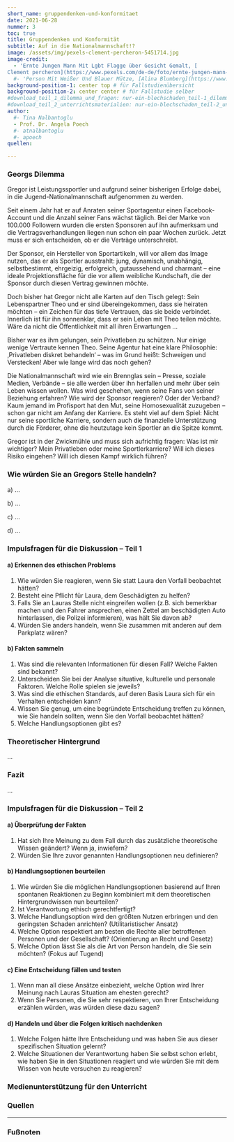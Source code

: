 ```yaml
---
short_name: gruppendenken-und-konformitaet
date: 2021-06-28
nummer: 3
toc: true
title: Gruppendenken und Konformität
subtitle: Auf in die Nationalmannschaft!?
image: /assets/img/pexels-clement-percheron-5451714.jpg
image-credit:
  - 'Ernte Jungen Mann Mit Lgbt Flagge über Gesicht Gemalt, [
Clement percheron](https://www.pexels.com/de-de/foto/ernte-jungen-mann-mit-lgbt-flagge-uber-gesicht-gemalt-5451714/) von [Pexels](https://www.pexels.com/de-de/foto/ernte-jungen-mann-mit-lgbt-flagge-uber-gesicht-gemalt-5451714/)'
  #- 'Person Mit Weißer Und Blauer Mütze, [Alina Blumberg](https://www.pexels.com/de-de/foto/person-mit-weisser-und-blauer-mutze-5995881/) von [Pexels](https://www.pexels.com/de-de/foto/person-mit-weisser-und-blauer-mutze-5995881/)'
background-position-1: center top # für Fallstudienübersicht
background-position-2: center center # für Fallstudie selber
#download_teil_1_dilemma_und_fragen: nur-ein-blechschaden_teil-1_dilemma-und-fragen.pdf
#download_teil_2_unterrichtsmaterialien: nur-ein-blechschaden_teil-2_unterrichtsmaterialien.pdf
author:
  #- Tina Nalbantoglu
  - Prof. Dr. Angela Poech
  #- atnalbantoglu
  #- apoech
quellen:

---
```


<!-- Jekyll Tip: Adding Styling To Html Output https://digitaldrummerj.me/styling-jekyll-markdown/ -->

### Georgs Dilemma

Gregor ist Leistungssportler und aufgrund seiner bisherigen Erfolge dabei, in die Jugend-Nationalmannschaft aufgenommen zu werden.

Seit einem Jahr hat er auf Anraten seiner Sportagentur einen Facebook-Account und die Anzahl seiner Fans wächst täglich. Bei der Marke von 100.000 Followern wurden die ersten Sponsoren auf ihn aufmerksam und die Vertragsverhandlungen liegen nun schon ein paar Wochen zurück. Jetzt muss er sich entscheiden, ob er die Verträge unterschreibt.

Der Sponsor, ein Hersteller von Sportartikeln, will vor allem das Image nutzen, das er als Sportler ausstrahlt: jung, dynamisch, unabhängig, selbstbestimmt, ehrgeizig, erfolgreich, gutaussehend und charmant – eine ideale Projektionsfläche für die vor allem weibliche Kundschaft, die der Sponsor durch diesen Vertrag gewinnen möchte.

Doch bisher hat Gregor nicht alle Karten auf den Tisch gelegt: Sein Lebenspartner Theo und er sind übereingekommen, dass sie heiraten möchten – ein Zeichen für das tiefe Vertrauen, das sie beide verbindet. Innerlich ist für ihn sonnenklar, dass er sein Leben mit Theo teilen möchte. Wäre da nicht die Öffentlichkeit mit all ihren Erwartungen …

Bisher war es ihm gelungen, sein Privatleben zu schützen. Nur einige wenige Vertraute kennen Theo. Seine Agentur hat eine klare Philosophie: ‚Privatleben diskret behandeln‘ – was im Grund heißt: Schweigen und Verstecken! Aber wie lange wird das noch gehen?

Die Nationalmannschaft wird wie ein Brennglas sein – Presse, soziale Medien, Verbände – sie alle werden über ihn herfallen und mehr über sein Leben wissen wollen. Was wird geschehen, wenn seine Fans von seiner Beziehung erfahren? Wie wird der Sponsor reagieren? Oder der Verband? Kaum jemand im Profisport hat den Mut, seine Homosexualität zuzugeben – schon gar nicht am Anfang der Karriere. Es steht viel auf dem Spiel: Nicht nur seine sportliche Karriere, sondern auch die finanzielle Unterstützung durch die Förderer, ohne die heutzutage kein Sportler an die Spitze kommt.

Gregor ist in der Zwickmühle und muss sich aufrichtig fragen: Was ist mir wichtiger? Mein Privatleben oder meine Sportlerkarriere? Will ich dieses Risiko eingehen? Will ich diesen Kampf wirklich führen?


### Wie würden Sie an Gregors Stelle handeln?

a) …

b) …

c) …

d) …


### Impulsfragen für die Diskussion – Teil 1

#### a) Erkennen des ethischen Problems
1. Wie würden Sie reagieren, wenn Sie statt Laura den Vorfall beobachtet hätten?
2. Besteht eine Pflicht für Laura, dem Geschädigten zu helfen?
3. Falls Sie an Lauras Stelle nicht eingreifen wollen (z.B. sich bemerkbar machen und den Fahrer ansprechen, einen Zettel am beschädigten Auto hinterlassen, die Polizei informieren), was hält Sie davon ab?
4. Würden Sie anders handeln, wenn Sie zusammen mit anderen auf dem Parkplatz wären?

#### b)	Fakten sammeln
1. Was sind die relevanten Informationen für diesen Fall? Welche Fakten sind bekannt?
2. Unterscheiden Sie bei der Analyse situative, kulturelle und personale Faktoren. Welche Rolle spielen sie jeweils?
3. Was sind die ethischen Standards, auf deren Basis Laura sich für ein Verhalten entscheiden kann?
4. Wissen Sie genug, um eine begründete Entscheidung treffen zu können, wie Sie handeln sollten, wenn Sie den Vorfall beobachtet hätten?
5. Welche Handlungsoptionen gibt es?

### Theoretischer Hintergrund

…


<!-- [^1]: Kaschner, T. (2016): Verantwortung. S. 238 in Frey, D. (Hrsg.): Psychologie der Werte (2016) -->



### Fazit

…


### Impulsfragen für die Diskussion – Teil 2

#### a)	Überprüfung der Fakten

1. Hat sich Ihre Meinung zu dem Fall durch das zusätzliche theoretische Wissen geändert? Wenn ja, inwiefern?
2. Würden Sie Ihre zuvor genannten Handlungsoptionen neu definieren?

#### b)	Handlungsoptionen beurteilen

1. Wie würden Sie die möglichen Handlungsoptionen basierend auf Ihren spontanen Reaktionen zu Beginn kombiniert mit dem theoretischen Hintergrundwissen nun beurteilen?
2. Ist Verantwortung ethisch gerechtfertigt?
3. Welche Handlungsoption wird den größten Nutzen erbringen und den geringsten Schaden anrichten? (Utilitaristischer Ansatz)
4. Welche Option respektiert am besten die Rechte aller betroffenen Personen und der Gesellschaft? (Orientierung an Recht und Gesetz)
5. Welche Option lässt Sie als die Art von Person handeln, die Sie sein möchten? (Fokus auf Tugend)

#### c)	Eine Entscheidung fällen und testen

1. Wenn man all diese Ansätze einbezieht, welche Option wird Ihrer Meinung nach Lauras Situation am ehesten gerecht?
2. Wenn Sie Personen, die Sie sehr respektieren, von Ihrer Entscheidung erzählen würden, was würden diese dazu sagen?

#### d)	Handeln und über die Folgen kritisch nachdenken

1. Welche Folgen hätte Ihre Entscheidung und was haben Sie aus dieser spezifischen Situation gelernt?
2. Welche Situationen der Verantwortung haben Sie selbst schon erlebt, wie haben Sie in den Situationen reagiert und wie würden Sie mit dem Wissen von heute versuchen zu reagieren?


### Medienunterstützung für den Unterricht

<!-- * [Umfrage: Verantwortung und Pflichten](https://www.youtube.com/watch?v=SXA6QNPFKik) von der Landeszentrale für politische Bildung Nordrhein-Westfalen: Für wen und was trägt man Verantwortung? Gibt es Pflichten gegenüber dem Staat? Welche Pflichten hat man in einer Demokratie? -->



### Quellen

<!-- - ADAC (2021): Mit dem Auto unterwegs in Portugal, unter: [https://www.adac.de/reise-freizeit/reiseplanung/reiseziele/portugal/uebersicht/mit-dem-auto/](https://www.adac.de/reise-freizeit/reiseplanung/reiseziele/portugal/uebersicht/mit-dem-auto/) (abgerufen am 17.03.2021) -->


---
### Fußnoten
